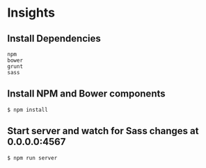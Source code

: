 # Insights

## Install Dependencies
```
npm
bower
grunt
sass
```

## Install NPM and Bower components
```
$ npm install
```

## Start server and watch for Sass changes at 0.0.0.0:4567
```
$ npm run server
```
